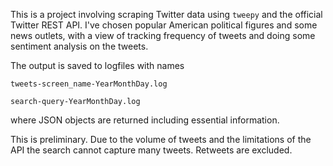 This is a project involving scraping Twitter data using ```tweepy``` and the official Twitter REST API. I've chosen popular American political figures and some news outlets, with a view of tracking frequency of tweets and doing some sentiment analysis on the tweets.

The output is saved to logfiles with names

```tweets-screen_name-YearMonthDay.log```

```search-query-YearMonthDay.log```

where JSON objects are returned including essential information.

This is preliminary. Due to the volume of tweets and the limitations of the API the search cannot capture many tweets. Retweets are excluded. 

